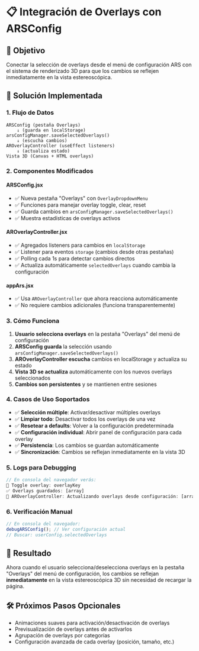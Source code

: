 # 📋 Integración de Overlays con ARSConfig

## 🎯 Objetivo
Conectar la selección de overlays desde el menú de configuración ARS con el sistema de renderizado 3D para que los cambios se reflejen inmediatamente en la vista estereoscópica.

## 🔧 Solución Implementada

### 1. **Flujo de Datos**
```
ARSConfig (pestaña Overlays) 
    ↓ (guarda en localStorage)
arsConfigManager.saveSelectedOverlays()
    ↓ (escucha cambios)
AROverlayController (useEffect listeners)
    ↓ (actualiza estado)
Vista 3D (Canvas + HTML overlays)
```

### 2. **Componentes Modificados**

#### **ARSConfig.jsx**
- ✅ Nueva pestaña "Overlays" con `OverlayDropdownMenu`
- ✅ Funciones para manejar overlay toggle, clear, reset
- ✅ Guarda cambios en `arsConfigManager.saveSelectedOverlays()`
- ✅ Muestra estadísticas de overlays activos

#### **AROverlayController.jsx**
- ✅ Agregados listeners para cambios en `localStorage`
- ✅ Listener para eventos `storage` (cambios desde otras pestañas)
- ✅ Polling cada 1s para detectar cambios directos
- ✅ Actualiza automáticamente `selectedOverlays` cuando cambia la configuración

#### **appArs.jsx**
- ✅ Usa `AROverlayController` que ahora reacciona automáticamente
- ✅ No requiere cambios adicionales (funciona transparentemente)

### 3. **Cómo Funciona**

1. **Usuario selecciona overlays** en la pestaña "Overlays" del menú de configuración
2. **ARSConfig guarda** la selección usando `arsConfigManager.saveSelectedOverlays()`
3. **AROverlayController escucha** cambios en localStorage y actualiza su estado
4. **Vista 3D se actualiza** automáticamente con los nuevos overlays seleccionados
5. **Cambios son persistentes** y se mantienen entre sesiones

### 4. **Casos de Uso Soportados**

- ✅ **Selección múltiple**: Activar/desactivar múltiples overlays
- ✅ **Limpiar todo**: Desactivar todos los overlays de una vez
- ✅ **Resetear a defaults**: Volver a la configuración predeterminada
- ✅ **Configuración individual**: Abrir panel de configuración para cada overlay
- ✅ **Persistencia**: Los cambios se guardan automáticamente
- ✅ **Sincronización**: Cambios se reflejan inmediatamente en la vista 3D

### 5. **Logs para Debugging**

```javascript
// En consola del navegador verás:
🔄 Toggle overlay: overlayKey
✅ Overlays guardados: [array]
🔄 AROverlayController: Actualizando overlays desde configuración: [array]
```

### 6. **Verificación Manual**

```javascript
// En consola del navegador:
debugARSConfig(); // Ver configuración actual
// Buscar: userConfig.selectedOverlays
```

## 🚀 Resultado
Ahora cuando el usuario selecciona/deselecciona overlays en la pestaña "Overlays" del menú de configuración, los cambios se reflejan **inmediatamente** en la vista estereoscópica 3D sin necesidad de recargar la página.

## 🛠️ Próximos Pasos Opcionales
- Animaciones suaves para activación/desactivación de overlays
- Previsualización de overlays antes de activarlos
- Agrupación de overlays por categorías
- Configuración avanzada de cada overlay (posición, tamaño, etc.)
